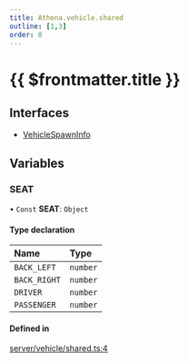 ```yaml
---
title: Athena.vehicle.shared
outline: [1,3]
order: 0
---
```


# {{ $frontmatter.title }}


## Interfaces

- [VehicleSpawnInfo](../interfaces/server_vehicle_shared_VehicleSpawnInfo.md)

## Variables

### SEAT

• `Const` **SEAT**: `Object`

#### Type declaration

| Name | Type |
| :------ | :------ |
| `BACK_LEFT` | `number` |
| `BACK_RIGHT` | `number` |
| `DRIVER` | `number` |
| `PASSENGER` | `number` |

#### Defined in

[server/vehicle/shared.ts:4](https://github.com/Stuyk/altv-athena/blob/f9f448a/src/core/server/vehicle/shared.ts#L4)
